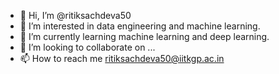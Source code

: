 - 👋 Hi, I’m @ritiksachdeva50
- 👀 I’m interested in data engineering and machine learning.
- 🌱 I’m currently learning machine learning and deep learning.
- 💞️ I’m looking to collaborate on ...
- 📫 How to reach me ritiksachdeva50@iitkgp.ac.in

<!---
ritiksachdeva50/ritiksachdeva50 is a ✨ special ✨ repository because its `README.md` (this file) appears on your GitHub profile.
You can click the Preview link to take a look at your changes.
--->
